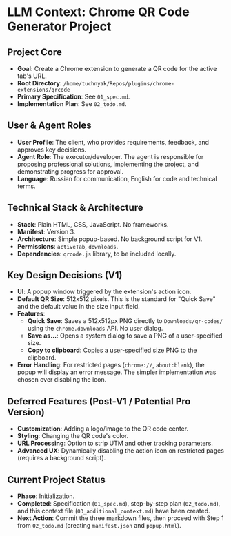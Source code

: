 # LLM Context: Chrome QR Code Generator Project

## Project Core
- **Goal**: Create a Chrome extension to generate a QR code for the active tab's URL.
- **Root Directory**: `/home/tuchnyak/Repos/plugins/chrome-extensions/qrcode`
- **Primary Specification**: See `01_spec.md`.
- **Implementation Plan**: See `02_todo.md`.

## User & Agent Roles
- **User Profile**: The client, who provides requirements, feedback, and approves key decisions.
- **Agent Role**: The executor/developer. The agent is responsible for proposing professional solutions, implementing the project, and demonstrating progress for approval.
- **Language**: Russian for communication, English for code and technical terms.

## Technical Stack & Architecture
- **Stack**: Plain HTML, CSS, JavaScript. No frameworks.
- **Manifest**: Version 3.
- **Architecture**: Simple popup-based. No background script for V1.
- **Permissions**: `activeTab`, `downloads`.
- **Dependencies**: `qrcode.js` library, to be included locally.

## Key Design Decisions (V1)
- **UI**: A popup window triggered by the extension's action icon.
- **Default QR Size**: 512x512 pixels. This is the standard for "Quick Save" and the default value in the size input field.
- **Features**:
    - **Quick Save**: Saves a 512x512px PNG directly to `Downloads/qr-codes/` using the `chrome.downloads` API. No user dialog.
    - **Save as...**: Opens a system dialog to save a PNG of a user-specified size.
    - **Copy to clipboard**: Copies a user-specified size PNG to the clipboard.
- **Error Handling**: For restricted pages (`chrome://`, `about:blank`), the popup will display an error message. The simpler implementation was chosen over disabling the icon.

## Deferred Features (Post-V1 / Potential Pro Version)
- **Customization**: Adding a logo/image to the QR code center.
- **Styling**: Changing the QR code's color.
- **URL Processing**: Option to strip UTM and other tracking parameters.
- **Advanced UX**: Dynamically disabling the action icon on restricted pages (requires a background script).

## Current Project Status
- **Phase**: Initialization.
- **Completed**: Specification (`01_spec.md`), step-by-step plan (`02_todo.md`), and this context file (`03_additional_context.md`) have been created.
- **Next Action**: Commit the three markdown files, then proceed with Step 1 from `02_todo.md` (creating `manifest.json` and `popup.html`).
